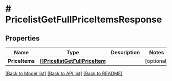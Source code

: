 # # PricelistGetFullPriceItemsResponse


## Properties 


Name | Type | Description | Notes
------------ | ------------- | ------------- | -------------
**PriceItems**| [**[]PricelistGetFullPriceItem**](PricelistGetFullPriceItem.md) |   | [optional]


[[Back to Model list]](../../README.md#models) [[Back to API list]](../../README.md#endpoints) [[Back to README]](../../README.md)

